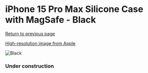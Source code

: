 # iPhone 15 Pro Max Silicone Case with MagSafe - Black

[Return to previous page](/iphone_15)

[High-resolution image from Apple](https://store.storeimages.cdn-apple.com/8756/as-images.apple.com/is/MT1M3?wid=4500&hei=4500&fmt=png)

<div style="width: 384px"><img src="/everysource/MT1M3.png" alt="Black"></div>

### Under construction
